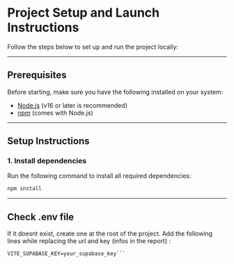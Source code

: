 # Project Setup and Launch Instructions

Follow the steps below to set up and run the project locally:

---

## Prerequisites

Before starting, make sure you have the following installed on your system:

- [Node.js](https://nodejs.org/) (v16 or later is recommended)
- [npm](https://www.npmjs.com/) (comes with Node.js)

---

## Setup Instructions

### 1. Install dependencies
Run the following command to install all required dependencies:

```bash
npm install
```

---

## Check .env file

If it doesnt exist, create one at the root of the project.
Add the following lines while replacing the url and key (infos in the report) :

```VITE_SUPABASE_URL=your_supabase_url
VITE_SUPABASE_KEY=your_supabase_key```


